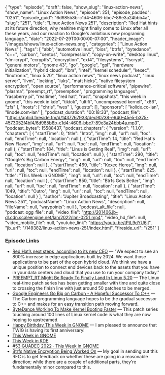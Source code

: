{
  "type": "episode",
  "draft": false,
  "show_slug": "linux-action-news",
  "show_name": "Linux Action News",
  "episode": 251,
  "episode_padded": "0251",
  "episode_guid": "6d985b8b-c1d4-4606-bbc7-89e3a24bbb4a",
  "slug": "251",
  "title": "Linux Action News 251",
  "description": "Red Hat hints at its future direction, why realtime might finally come to Linux after all these years, and our reaction to Google's ambitious new programing language.",
  "date": "2022-07-29T00:00:00-07:00",
  "header_image": "/images/shows/linux-action-news.png",
  "categories": [
    "Linux Action News"
  ],
  "tags": [
    "abb",
    "automotive linux",
    "bios",
    "btrfs",
    "bytedance",
    "c++",
    "carbon",
    "centos",
    "compression",
    "copy-on-write",
    "desktop linux",
    "dm-crypt",
    "ecryptfs",
    "encryption",
    "ext4",
    "filesystems",
    "fscrypt",
    "general motors",
    "gnome 43",
    "go",
    "google",
    "gpl",
    "hardware initialization",
    "hybrid cloud",
    "ibm",
    "intel",
    "kernel scheduler",
    "kexec",
    "linutronix",
    "linux 5.20",
    "linux action news",
    "linux news podcast",
    "linux server",
    "llvm",
    "locking",
    "luks",
    "matt hicks",
    "native filesystem encryption",
    "open source",
    "performance-critical software",
    "pipewire",
    "plasma",
    "preempt_rt",
    "preemption",
    "programming languages",
    "raspberry pi",
    "realtime",
    "red hat",
    "rust",
    "snapshots",
    "this week in gnome",
    "this week in kde",
    "tiktok",
    "ultifi",
    "uncompressed kernel",
    "x86",
    "zfs"
  ],
  "hosts": [
    "chris",
    "wes"
  ],
  "guests": [],
  "sponsors": [
    "kolide.co-lan",
    "linode.com-lan"
  ],
  "podcast_duration": "00:18:33",
  "podcast_file": "https://aphid.fireside.fm/d/1437767933/dec90738-e640-45e5-b375-4573052f4bf4/6d985b8b-c1d4-4606-bbc7-89e3a24bbb4a.mp3",
  "podcast_bytes": 15588437,
  "podcast_chapters": {
    "version": "1.1.0",
    "chapters": [
      {
        "startTime": 0,
        "title": "Intro",
        "img": null,
        "url": null,
        "toc": null,
        "endTime": null,
        "location": null
      },
      {
        "startTime": 14,
        "title": "Red Hat's New Flavor",
        "img": null,
        "url": null,
        "toc": null,
        "endTime": null,
        "location": null
      },
      {
        "startTime": 184,
        "title": "Linus is Getting Real",
        "img": null,
        "url": null,
        "toc": null,
        "endTime": null,
        "location": null
      },
      {
        "startTime": 290,
        "title": "Google's Big Carbon Energy",
        "img": null,
        "url": null,
        "toc": null,
        "endTime": null,
        "location": null
      },
      {
        "startTime": 469,
        "title": "Kexec Heros",
        "img": null,
        "url": null,
        "toc": null,
        "endTime": null,
        "location": null
      },
      {
        "startTime": 625,
        "title": "This Week in GNOME",
        "img": null,
        "url": null,
        "toc": null,
        "endTime": null,
        "location": null
      },
      {
        "startTime": 850,
        "title": "Btrfs Gets Better",
        "img": null,
        "url": null,
        "toc": null,
        "endTime": null,
        "location": null
      },
      {
        "startTime": 1049,
        "title": "Outro",
        "img": null,
        "url": null,
        "toc": null,
        "endTime": null,
        "location": null
      }
    ],
    "author": "Jupiter Broadcasting",
    "title": "Linux Action News 251",
    "podcastName": "Linux Action News",
    "description": null,
    "fileName": null,
    "waypoints": null
  },
  "podcast_alt_file": null,
  "podcast_ogg_file": null,
  "video_file": "http://201406.jb-dl.cdn.scaleengine.net/lan/2022/lan-0251.mp4",
  "video_hd_file": null,
  "video_mobile_file": null,
  "youtube_link": "https://youtu.be/tPtL9dYU6jI",
  "jb_url": "/149382/linux-action-news-251/index.html",
  "fireside_url": "/251"
}


### Episode Links

  * [Red Hat’s next steps, according to its new CEO](https://www.zdnet.com/article/red-hats-next-steps-according-to-its-new-ceo-and-chairman/ "Red Hat’s next steps, according to its new CEO") — "We expect to see an 800% increase in edge applications built by 2024. We want those applications to be part of the open hybrid cloud. We think we have a unique position to connect end devices back to the assets that you have in your data centers and cloud that you use to run your company today."
  * [PREEMPT_RT Might Be Ready To Finally Land In Linux 5.20](https://www.phoronix.com/news/520-Maybe-Real-Time-PREEMPT_RT "PREEMPT_RT Might Be Ready To Finally Land In Linux 5.20") — The Linux real-time patch series has been getting smaller with time and quite close to crossing the finish line with just around 50 patches to be merged.
  * [Google Engineers Go Big on Carbon - A Hopeful Successor To C++](https://www.phoronix.com/news/Carbon-Successor-To-CPP "Google Engineers Go Big on Carbon - A Hopeful Successor To C++") — The Carbon programming language hopes to be the gradual successor to C++ and makes for an easy transition path moving forward.
  * [ByteDance Working To Make Kernel Booting Faster](https://www.phoronix.com/news/Bytedance-Faster-Kexec-Reboot "ByteDance Working To Make Kernel Booting Faster") — This patch series touching around 100 lines of Linux kernel code is what they are now hoping to upstreamed.
  * [Happy Birthday This Week in GNOME](https://thisweek.gnome.org/posts/2022/07/twig-52/ "Happy Birthday This Week in GNOME") — I am pleased to announce that TWIG is having its first anniversary!
  * [This Week in GNOME](http://thisweek.gnome.org/ "This Week in GNOME")
  * [This Week in KDE](https://pointieststick.com/category/this-week-in-kde/ "This Week in KDE")
  * [#53 GUADEC 2022 · This Week in GNOME](https://thisweek.gnome.org/posts/2022/07/twig-53/ "#53 GUADEC 2022 · This Week in GNOME")
  * [Btrfs Native Encryption Being Worked On](https://www.phoronix.com/news/Btrfs-FSCRYPT-Encryption-RFC-v2 "Btrfs Native Encryption Being Worked On") — My goal in sending out this RFC is to get feedback on whether these are going in a reasonable direction; while there are a couple of additional parts, they're fundamentally minor compared to this.


